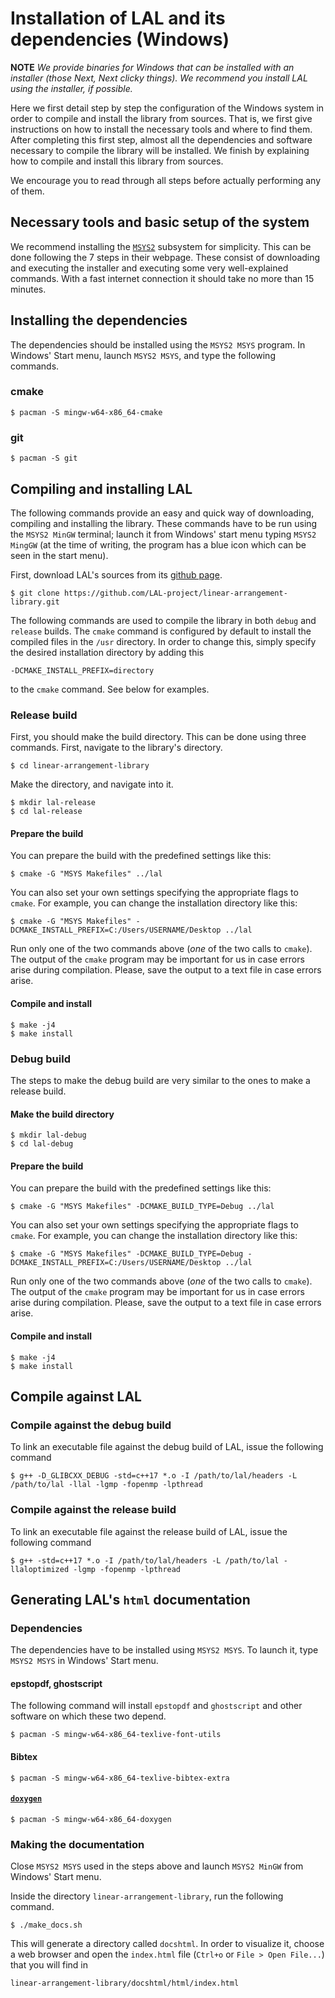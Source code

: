 # Installation of LAL and its dependencies (Windows)

**NOTE** *We provide binaries for Windows that can be installed with an installer (those *Next*, *Next* clicky things). We recommend you install LAL using the installer, if possible.*

Here we first detail step by step the configuration of the Windows system in order to compile and install the library from sources. That is, we first give instructions on how to install the necessary tools and where to find them. After completing this first step, almost all the dependencies and software necessary to compile the library will be installed. We finish by explaining how to compile and install this library from sources.

We encourage you to read through all steps before actually performing any of them.

## Necessary tools and basic setup of the system

We recommend installing the [`MSYS2`](https://www.msys2.org/) subsystem for simplicity. This can be done following the 7 steps in their webpage. These consist of downloading and executing the installer and executing some very well-explained commands. With a fast internet connection it should take no more than 15 minutes.

## Installing the dependencies

The dependencies should be installed using the `MSYS2 MSYS` program. In Windows' Start menu, launch `MSYS2 MSYS`, and type the following commands.

### cmake

	$ pacman -S mingw-w64-x86_64-cmake

### git

	$ pacman -S git

## Compiling and installing LAL

The following commands provide an easy and quick way of downloading, compiling and installing the library. These commands have to be run using the `MSYS2 MinGW` terminal; launch it from Windows' start menu typing `MSYS2 MingGW` (at the time of writing, the program has a blue icon which can be seen in the start menu).

First, download LAL's sources from its [github page](https://github.com/LAL-project/linear-arrangement-library.git).

	$ git clone https://github.com/LAL-project/linear-arrangement-library.git

The following commands are used to compile the library in both `debug` and `release` builds. The `cmake` command is configured by default to install the compiled files in the `/usr` directory. In order to change this, simply specify the desired installation directory by adding this

	-DCMAKE_INSTALL_PREFIX=directory

to the `cmake` command. See below for examples.

### Release build

First, you should make the build directory. This can be done using three commands. First, navigate to the library's directory.

	$ cd linear-arrangement-library

Make the directory, and navigate into it.

	$ mkdir lal-release
	$ cd lal-release

#### Prepare the build

You can prepare the build with the predefined settings like this:

	$ cmake -G "MSYS Makefiles" ../lal

You can also set your own settings specifying the appropriate flags to `cmake`. For example, you can change the installation directory like this:

	$ cmake -G "MSYS Makefiles" -DCMAKE_INSTALL_PREFIX=C:/Users/USERNAME/Desktop ../lal

Run only one of the two commands above (*one* of the two calls to `cmake`). The output of the `cmake` program may be important for us in case errors arise during compilation. Please, save the output to a text file in case errors arise.

#### Compile and install

	$ make -j4
	$ make install

### Debug build

The steps to make the debug build are very similar to the ones to make a release build. 

#### Make the build directory

	$ mkdir lal-debug
	$ cd lal-debug

#### Prepare the build

You can prepare the build with the predefined settings like this:

	$ cmake -G "MSYS Makefiles" -DCMAKE_BUILD_TYPE=Debug ../lal

You can also set your own settings specifying the appropriate flags to `cmake`. For example, you can change the installation directory like this:

	$ cmake -G "MSYS Makefiles" -DCMAKE_BUILD_TYPE=Debug -DCMAKE_INSTALL_PREFIX=C:/Users/USERNAME/Desktop ../lal

Run only one of the two commands above (*one* of the two calls to `cmake`). The output of the `cmake` program may be important for us in case errors arise during compilation. Please, save the output to a text file in case errors arise.

#### Compile and install

	$ make -j4
	$ make install

## Compile against LAL

### Compile against the debug build

To link an executable file against the debug build of LAL, issue the following command

	$ g++ -D_GLIBCXX_DEBUG -std=c++17 *.o -I /path/to/lal/headers -L /path/to/lal -llal -lgmp -fopenmp -lpthread

### Compile against the release build

To link an executable file against the release build of LAL, issue the following command

	$ g++ -std=c++17 *.o -I /path/to/lal/headers -L /path/to/lal -llaloptimized -lgmp -fopenmp -lpthread

## Generating LAL's `html` documentation

### Dependencies

The dependencies have to be installed using `MSYS2 MSYS`. To launch it, type `MSYS2 MSYS` in Windows' Start menu.

#### epstopdf, ghostscript

The following command will install `epstopdf` and `ghostscript` and other software on which these two depend.

	$ pacman -S mingw-w64-x86_64-texlive-font-utils

#### Bibtex

	$ pacman -S mingw-w64-x86_64-texlive-bibtex-extra

#### [`doxygen`](https://www.doxygen.nl/index.html)

	$ pacman -S mingw-w64-x86_64-doxygen

### Making the documentation

Close `MSYS2 MSYS` used in the steps above and launch `MSYS2 MinGW` from Windows' Start menu.

Inside the directory `linear-arrangement-library`, run the following command.

	$ ./make_docs.sh

This will generate a directory called `docshtml`. In order to visualize it, choose a web browser and open the `index.html` file (`Ctrl+o` or `File > Open File...`) that you will find in

	linear-arrangement-library/docshtml/html/index.html
